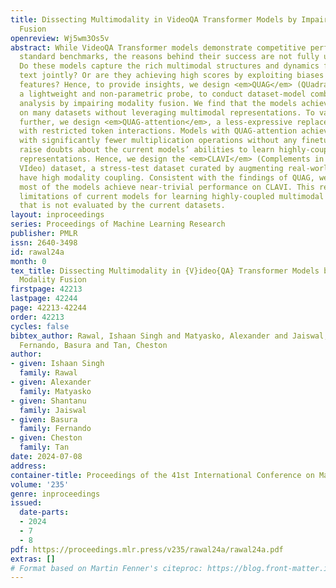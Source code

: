 ```yaml
---
title: Dissecting Multimodality in VideoQA Transformer Models by Impairing Modality
  Fusion
openreview: Wj5wm3Os5v
abstract: While VideoQA Transformer models demonstrate competitive performance on
  standard benchmarks, the reasons behind their success are not fully understood.
  Do these models capture the rich multimodal structures and dynamics from video and
  text jointly? Or are they achieving high scores by exploiting biases and spurious
  features? Hence, to provide insights, we design <em>QUAG</em> (QUadrant AveraGe),
  a lightweight and non-parametric probe, to conduct dataset-model combined representation
  analysis by impairing modality fusion. We find that the models achieve high performance
  on many datasets without leveraging multimodal representations. To validate QUAG
  further, we design <em>QUAG-attention</em>, a less-expressive replacement of self-attention
  with restricted token interactions. Models with QUAG-attention achieve similar performance
  with significantly fewer multiplication operations without any finetuning. Our findings
  raise doubts about the current models’ abilities to learn highly-coupled multimodal
  representations. Hence, we design the <em>CLAVI</em> (Complements in LAnguage and
  VIdeo) dataset, a stress-test dataset curated by augmenting real-world videos to
  have high modality coupling. Consistent with the findings of QUAG, we find that
  most of the models achieve near-trivial performance on CLAVI. This reasserts the
  limitations of current models for learning highly-coupled multimodal representations,
  that is not evaluated by the current datasets.
layout: inproceedings
series: Proceedings of Machine Learning Research
publisher: PMLR
issn: 2640-3498
id: rawal24a
month: 0
tex_title: Dissecting Multimodality in {V}ideo{QA} Transformer Models by Impairing
  Modality Fusion
firstpage: 42213
lastpage: 42244
page: 42213-42244
order: 42213
cycles: false
bibtex_author: Rawal, Ishaan Singh and Matyasko, Alexander and Jaiswal, Shantanu and
  Fernando, Basura and Tan, Cheston
author:
- given: Ishaan Singh
  family: Rawal
- given: Alexander
  family: Matyasko
- given: Shantanu
  family: Jaiswal
- given: Basura
  family: Fernando
- given: Cheston
  family: Tan
date: 2024-07-08
address:
container-title: Proceedings of the 41st International Conference on Machine Learning
volume: '235'
genre: inproceedings
issued:
  date-parts:
  - 2024
  - 7
  - 8
pdf: https://proceedings.mlr.press/v235/rawal24a/rawal24a.pdf
extras: []
# Format based on Martin Fenner's citeproc: https://blog.front-matter.io/posts/citeproc-yaml-for-bibliographies/
---
```

